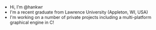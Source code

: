 - Hi, I’m @hankwr
- I'm a recent graduate from Lawrence University (Appleton, WI, USA)
- I'm working on a number of private projects including a multi-platform graphical engine in C!

<!---
hankwr/hankwr is a ✨ special ✨ repository because its `README.md` (this file) appears on your GitHub profile.
You can click the Preview link to take a look at your changes.
--->

